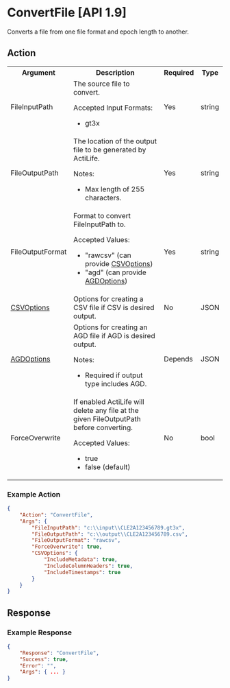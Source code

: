 # ConvertFile [API 1.9]

Converts a file from one file format and epoch length to another.

## Action

<table>
  <tr>
    <th>Argument</th>
    <th>Description</th>
    <th>Required</th>
    <th>Type</th>
  </tr>
  <tr>
    <td>FileInputPath</td>
    <td>The source file to convert.
        <p>Accepted Input Formats:</p>
        <ul>
            <li>gt3x</li>
        </ul>
    </td>
    <td>Yes</td>
    <td>string</td>
  </tr>
  <tr>
    <td>FileOutputPath</td>
    <td>The location of the output file to be generated by ActiLife.
        <p>Notes:</p>        
        <ul><li>Max length of 255 characters.</li></ul></td>
    <td>Yes</td>
    <td>string</td>
  </tr>
  <tr>
    <td>FileOutputFormat</td>
    <td>Format to convert FileInputPath to.
        <p>Accepted Values:</p>
        <ul>
            <li>"rawcsv" (can provide <a href="../elements/csvoptions.md">CSVOptions</a>)</li>
			<li>"agd" (can provide <a href="../elements/agdoptions.md">AGDOptions</a>)</li>
        </ul>
    </td>
    <td>Yes</td>
    <td>string</td>
  </tr>
  <tr>
    <td><a href="../elements/csvoptions.md">CSVOptions</a></td>
    <td>Options for creating a CSV file if CSV is desired output.</td>
    <td>No</td>
    <td>JSON</td>
  </tr>
  <tr>
    <td><a href="../elements/agdoptions.md">AGDOptions</a></td>
    <td>Options for creating an AGD file if AGD is desired output.
        <p>Notes:</p>
        <ul>
            <li>Required if output type includes AGD.</li>
        </ul>
    </td>
    <td>Depends</td>
    <td>JSON</td>
  </tr>
  <tr>
    <td>ForceOverwrite</td>
    <td>If enabled ActiLife will delete any file at the given FileOutputPath before converting. 
        <p>Accepted Values:</p>        
        <ul><li>true</li><li>false (default)</ul></td>
    <td>No</td>
    <td>bool</td>
  </tr>
</table>

### Example Action
```JSON
{
    "Action": "ConvertFile",
    "Args": {
        "FileInputPath": "c:\\input\\CLE2A123456789.gt3x",
        "FileOutputPath": "c:\\output\\CLE2A123456789.csv",
        "FileOutputFormat": "rawcsv",
        "ForceOverwrite": true,
        "CSVOptions": {
            "IncludeMetadata": true,
            "IncludeColumnHeaders": true,
            "IncludeTimestamps": true
        }
    }
}
```
## Response

### Example Response
```JSON
{
    "Response": "ConvertFile",
    "Success": true,
    "Error": "",
    "Args": { ... }
}
```